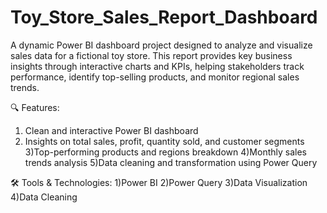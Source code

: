 # Toy_Store_Sales_Report_Dashboard
A dynamic Power BI dashboard project designed to analyze and visualize sales data for a fictional toy store. This report provides key business insights through interactive charts and KPIs, helping stakeholders track performance, identify top-selling products, and monitor regional sales trends.

🔍 Features:
1) Clean and interactive Power BI dashboard
2) Insights on total sales, profit, quantity sold, and customer segments
3)Top-performing products and regions breakdown
4)Monthly sales trends analysis
5)Data cleaning and transformation using Power Query

🛠️ Tools & Technologies:
1)Power BI
2)Power Query
3)Data Visualization
4)Data Cleaning

